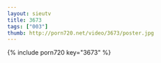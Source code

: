 ```yaml
--- 
layout: sieutv
title: 3673
tags: ["003"]
thumb: http://porn720.net/video/3673/poster.jpg
---
```

{% include porn720 key="3673" %} 
